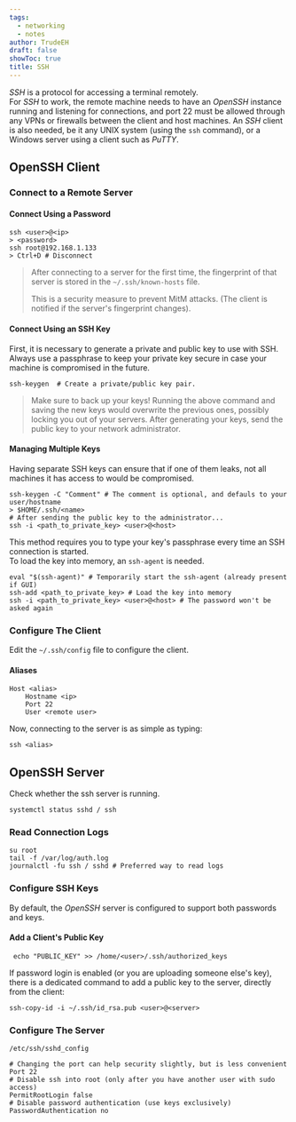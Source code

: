 ```yaml
---
tags:
  - networking
  - notes
author: TrudeEH
draft: false
showToc: true
title: SSH
---
```

*SSH* is a protocol for accessing a terminal remotely.  
For *SSH* to work, the remote machine needs to have an *OpenSSH* instance running and listening for connections, and port 22 must be allowed through any VPNs or firewalls between the client and host machines. An *SSH* client is also needed, be it any UNIX system (using the `ssh` command), or a Windows server using a client such as *PuTTY*.

## OpenSSH Client

### Connect to a Remote Server

#### Connect Using a Password

```Shell
ssh <user>@<ip>
> <password>
ssh root@192.168.1.133
> Ctrl+D # Disconnect
```

> After connecting to a server for the first time, the fingerprint of that server is stored in the `~/.ssh/known-hosts` file.
> 
> This is a security measure to prevent MitM attacks. (The client is notified if the server's fingerprint changes).

#### Connect Using an SSH Key

First, it is necessary to generate a private and public key to use with SSH. Always use a passphrase to keep your private key secure in case your machine is compromised in the future.

```Shell
ssh-keygen  # Create a private/public key pair.
```

> Make sure to back up your keys! Running the above command and saving the new keys would overwrite the previous ones, possibly locking you out of your servers. 
> After generating your keys, send the public key to your network administrator.

#### Managing Multiple Keys

Having separate SSH keys can ensure that if one of them leaks, not all machines it has access to would be compromised.

```Shell
ssh-keygen -C "Comment" # The comment is optional, and defauls to your user/hostname
> $HOME/.ssh/<name>
# After sending the public key to the administrator...
ssh -i <path_to_private_key> <user>@<host>
```

This method requires you to type your key's passphrase every time an SSH connection is started.  
To load the key into memory, an `ssh-agent` is needed.

```Shell
eval "$(ssh-agent)" # Temporarily start the ssh-agent (already present if GUI)
ssh-add <path_to_private_key> # Load the key into memory
ssh -i <path_to_private_key> <user>@<host> # The password won't be asked again
```

### Configure The Client

Edit the `~/.ssh/config` file to configure the client.

#### Aliases

```Shell
Host <alias>
	Hostname <ip>
	Port 22
	User <remote user>
```

Now, connecting to the server is as simple as typing:

```Shell
ssh <alias>
```

## OpenSSH Server

Check whether the ssh server is running.

```Shell
systemctl status sshd / ssh
```

### Read Connection Logs

```Shell
su root
tail -f /var/log/auth.log
journalctl -fu ssh / sshd # Preferred way to read logs
```

### Configure SSH Keys

By default, the *OpenSSH* server is configured to support both passwords and keys.

#### Add a Client's Public Key

```Shell
 echo "PUBLIC_KEY" >> /home/<user>/.ssh/authorized_keys
```

If password login is enabled (or you are uploading someone else's key), there is a dedicated command to add a public key to the server, directly from the client:

```Shell
ssh-copy-id -i ~/.ssh/id_rsa.pub <user>@<server>
```

### Configure The Server

`/etc/ssh/sshd_config`

```Shell
# Changing the port can help security slightly, but is less convenient
Port 22
# Disable ssh into root (only after you have another user with sudo access)
PermitRootLogin false
# Disable password authentication (use keys exclusively)
PasswordAuthentication no
```

